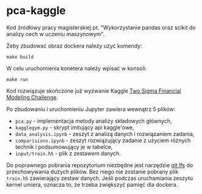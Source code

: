 # pca-kaggle
Kod źródłowy pracy magisterskiej pt. "Wykorzystanie pandas oraz scikit do analizy cech w uczeniu maszynowym".

Żeby zbudować obraz dockera należy użyć komendy:
```
make build
```

W celu uruchomienia konetera należy wpisać w konsoli:
```
make run
```

Kod rozwiązuje skończone już wyzwanie Kaggle [Two Sigma Financial Modeling Challenge](https://www.kaggle.com/c/two-sigma-financial-modeling).

Po zbudowaniu i uruchomieniu Jupyter zawiera wewnątrz 5 plików:
 * `pca.py` - implementacja metody analizy składowych głównych,
 * `kagglegym.py` - skrypt imitujący api kaggle'owe,
 * `data_analysis.ipynb` - zeszyt z analizą danych i rozwiązaniem zadania,
 * `comparisions.ipynb` - zeszyt rozwiązujący zadanie z użyciem różnych technik i podsumowujący je w tabelce,
 * `input/train.h5` - plik z zestawem danych.

Do poprawnego pobrania repozytorium niezbędne jest narzędzie [git lfs](https://git-lfs.github.com/) do przechowywania dużych plików. Bez niego nie zostanie pobrany plik `train.h5` zawierający zestaw danych.
Jeśli podczas uruchamiania zeszytu kernel umiera, oznacza to, że trzeba zwiększyć pamięć dla dockera.
